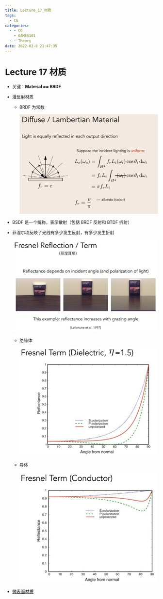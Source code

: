 ```yaml
---
title: Lecture_17_材质
tags:
  - CG
categories:
  - - CG
    - GAMES101
  - - Theory
date: 2022-02-8 21:47:35
---
```

# Lecture 17 材质

  - 关键：**Material == BRDF**
  - 漫反射材质

    - BRDF 为常数

      ![](Lecture-17-材质/61523346-a46c-42bf-8dc9-5a7ad888102a-11709514.jpg)

  - BSDF 是一个统称，表示散射（包括 BRDF 反射和 BTDF 折射）
  - 菲涅尔项反映了光线有多少发生反射，有多少发生折射

    ![](Lecture-17-材质/3117aae5-18c9-4c31-82e9-3f39d06cbfa2-11709514.jpg)

    - 绝缘体

      ![](Lecture-17-材质/c243f9f5-911c-473c-83ed-a65dce7fff0a-11709514.jpg)

    - 导体

      ![](Lecture-17-材质/88bbb316-7d73-4174-880f-9d47601e99d8-11709514.jpg)

  - [微表面材质](https://blog.csdn.net/qq_38065509/article/details/107042250#2__26)